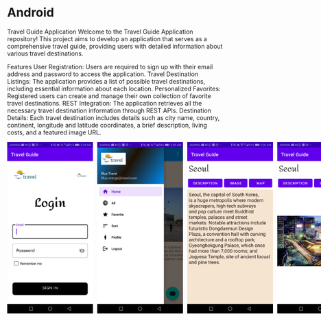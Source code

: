 # Android
Travel Guide Application
Welcome to the Travel Guide Application repository! This project aims to develop an application that serves as a comprehensive travel guide, providing users with detailed information about various travel destinations.

Features
User Registration: Users are required to sign up with their email address and password to access the application.
Travel Destination Listings: The application provides a list of possible travel destinations, including essential information about each location.
Personalized Favorites: Registered users can create and manage their own collection of favorite travel destinations.
REST Integration: The application retrieves all the necessary travel destination information through REST APIs.
Destination Details: Each travel destination includes details such as city name, country, continent, longitude and latitude coordinates, a brief description, living costs, and a featured image URL.

<div style="display: flex;">
  <img src="screenshots/Screenshot_20230630-023424.jpg" alt="Login" width="200" style="margin-right: 10px;">
  <img src="screenshots/Screenshot_20230630-025512.jpg" alt="MAP" width="200" style="margin-right: 10px;">
  <img src="screenshots/Screenshot_20230630-023625.jpg" alt="DESC" width="200" style="margin-right: 10px;">
  <img src="screenshots/Screenshot_20230630-023629.jpg" alt="IMG" width="200" style="margin-right: 10px;">
  <img src="screenshots/Screenshot_20230630-023633.jpg" alt="MAP" width="200">
</div>

